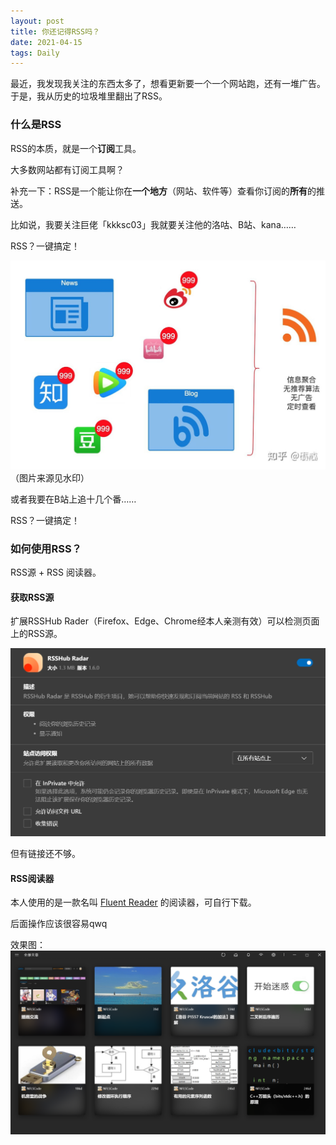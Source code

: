 ```yaml
---
layout: post
title: 你还记得RSS吗？
date: 2021-04-15
tags: Daily  
---
```

最近，我发现我关注的东西太多了，想看更新要一个一个网站跑，还有一堆广告。于是，我从历史的垃圾堆里翻出了RSS。

### 什么是RSS

RSS的本质，就是一个**订阅**工具。

大多数网站都有订阅工具啊？

补充一下：RSS是一个能让你在**一个地方**（网站、软件等）查看你订阅的**所有**的推送。

比如说，我要关注巨佬「kkksc03」我就要关注他的洛咕、B站、kana……

RSS？一键搞定！

![RSS图解](/images/posts/pass/about_rss.jpg)
（图片来源见水印）

或者我要在B站上追十几个番……

RSS？一键搞定！

### 如何使用RSS？

RSS源 + RSS 阅读器。

#### 获取RSS源

扩展RSSHub Rader（Firefox、Edge、Chrome经本人亲测有效）可以检测页面上的RSS源。

![RSSHub Rader](/images/posts/pass/about_rss_rsshub.png)

但有链接还不够。

#### RSS阅读器

本人使用的是一款名叫 [Fluent Reader](https://hyliu.me/fluent-reader/) 的阅读器，可自行下载。

后面操作应该很容易qwq

效果图：
![效果图](/images/posts/pass/about_rss_Fluent_Reader.png)